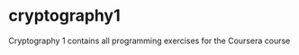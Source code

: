 cryptography1
=============

Cryptography 1 contains all programming exercises for the Coursera course


